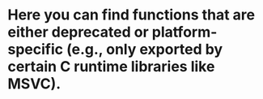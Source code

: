 # Here you can find functions that are either deprecated or platform-specific (e.g., only exported by certain C runtime libraries like MSVC).
